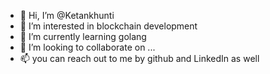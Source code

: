 - 👋 Hi, I’m @Ketankhunti
- 👀 I’m interested in blockchain development 
- 🌱 I’m currently learning golang
- 💞️ I’m looking to collaborate on ...
- 📫 you can reach out to me by github and LinkedIn as well

<!---
Ketankhunti/Ketankhunti is a ✨ special ✨ repository because its `README.md` (this file) appears on your GitHub profile.
You can click the Preview link to take a look at your changes.
--->
